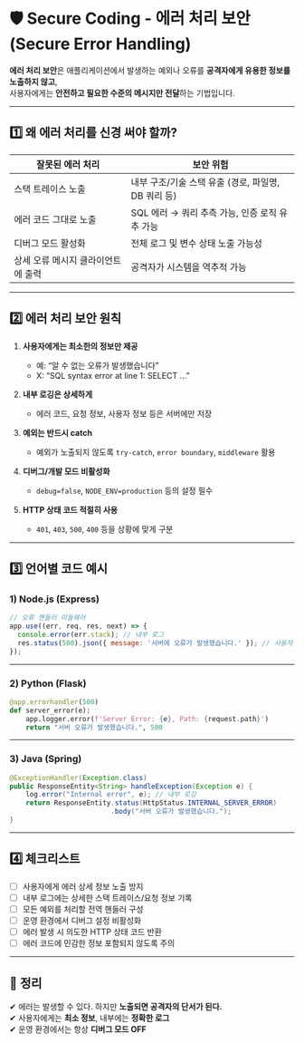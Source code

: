 # 🛡️ Secure Coding - 에러 처리 보안 (Secure Error Handling)

**에러 처리 보안**은 애플리케이션에서 발생하는 예외나 오류를 **공격자에게 유용한 정보를 노출하지 않고**,  
사용자에게는 **안전하고 필요한 수준의 메시지만 전달**하는 기법입니다.

---

## 1️⃣ 왜 에러 처리를 신경 써야 할까?

| 잘못된 에러 처리 | 보안 위험 |
|------------------|-----------|
| 스택 트레이스 노출 | 내부 구조/기술 스택 유출 (경로, 파일명, DB 쿼리 등) |
| 에러 코드 그대로 노출 | SQL 에러 → 쿼리 추측 가능, 인증 로직 유추 가능 |
| 디버그 모드 활성화 | 전체 로그 및 변수 상태 노출 가능성 |
| 상세 오류 메시지 클라이언트에 출력 | 공격자가 시스템을 역추적 가능 |

---

## 2️⃣ 에러 처리 보안 원칙

1. **사용자에게는 최소한의 정보만 제공**
   - 예: “알 수 없는 오류가 발생했습니다”  
   - X: “SQL syntax error at line 1: SELECT ...”

2. **내부 로깅은 상세하게**
   - 에러 코드, 요청 정보, 사용자 정보 등은 서버에만 저장

3. **예외는 반드시 catch**
   - 예외가 노출되지 않도록 `try-catch`, `error boundary`, `middleware` 활용

4. **디버그/개발 모드 비활성화**
   - `debug=false`, `NODE_ENV=production` 등의 설정 필수

5. **HTTP 상태 코드 적절히 사용**
   - `401`, `403`, `500`, `400` 등을 상황에 맞게 구분

---

## 3️⃣ 언어별 코드 예시

### 1) Node.js (Express)

```js
// 오류 핸들러 미들웨어
app.use((err, req, res, next) => {
  console.error(err.stack); // 내부 로그
  res.status(500).json({ message: '서버에 오류가 발생했습니다.' }); // 사용자 메시지
});
```

---

### 2) Python (Flask)

```python
@app.errorhandler(500)
def server_error(e):
    app.logger.error(f'Server Error: {e}, Path: {request.path}')
    return "서버 오류가 발생했습니다.", 500
```

---

### 3) Java (Spring)

```java
@ExceptionHandler(Exception.class)
public ResponseEntity<String> handleException(Exception e) {
    log.error("Internal error", e); // 내부 로깅
    return ResponseEntity.status(HttpStatus.INTERNAL_SERVER_ERROR)
                         .body("서버 오류가 발생했습니다.");
}
```

---

## 4️⃣ 체크리스트

- [ ] 사용자에게 에러 상세 정보 노출 방지
- [ ] 내부 로그에는 상세한 스택 트레이스/요청 정보 기록
- [ ] 모든 예외를 처리할 전역 핸들러 구성
- [ ] 운영 환경에서 디버그 설정 비활성화
- [ ] 에러 발생 시 의도한 HTTP 상태 코드 반환
- [ ] 에러 코드에 민감한 정보 포함되지 않도록 주의

---

## 🎯 정리

✔ 에러는 발생할 수 있다. 하지만 **노출되면 공격자의 단서가 된다.**  
✔ 사용자에게는 **최소 정보**, 내부에는 **정확한 로그**  
✔ 운영 환경에서는 항상 **디버그 모드 OFF**  
